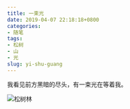```yaml
---
title: 一束光
date: 2019-04-07 22:18:18+0800
categories:
- 随笔
tags:
- 松树
- 山
- 光
slug: yi-shu-guang
---
```


我看见前方黑暗的尽头，有一束光在等着我。

![松树林](/images/2019/04/song-shu-lin.jpg)
